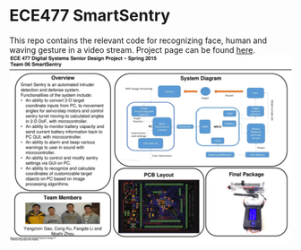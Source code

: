 # ECE477 SmartSentry
This repo contains the relevant code for recognizing face, human and waving gesture in a video stream.
Project page can be found [here](https://engineering.purdue.edu/ece477/Archive/2015/Spring/477grp6/).
![poster](./poster.png)
